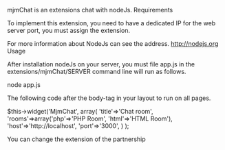 mjmChat is an extensions chat with nodeJs.
Requirements

To implement this extension, you need to have a dedicated IP for the web server port, you must assign the extension.

For more information about NodeJs can see the address. http://nodejs.org
Usage

After installation nodeJs on your server, you must file app.js in the extensions/mjmChat/SERVER command line will run as follows.

node app.js

The following code after the body-tag in your layout to run on all pages.

$this->widget('MjmChat', array(
                'title'=>'Chat room',
                'rooms'=>array('php'=>'PHP Room', 'html'=>'HTML Room'),
                'host'=>'http://localhost',
                'port'=>'3000',
            )
);

You can change the extension of the partnership
